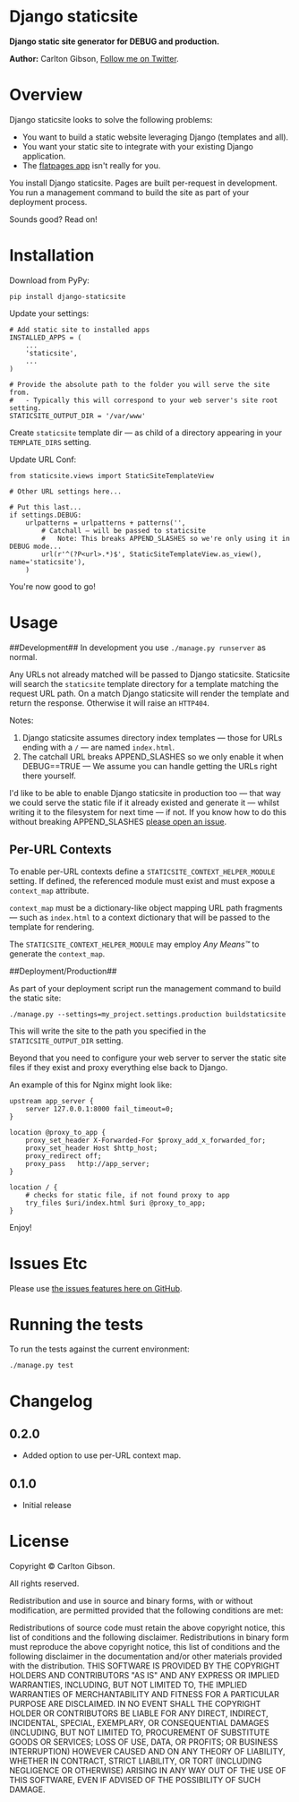 Django staticsite
=================

**Django static site generator for DEBUG and production.**

**Author:** Carlton Gibson, [Follow me on Twitter][1].

Overview
========

Django staticsite looks to solve the following problems:

* You want to build a static website leveraging Django (templates and all).
* You want your static site to integrate with your existing Django application.
* The [flatpages app](https://docs.djangoproject.com/en/dev/ref/contrib/flatpages/) isn't really for you.

You install Django staticsite. Pages are built per-request in development. You run a management command to build the site as part of your deployment process.

Sounds good? Read on!

Installation
============

Download from PyPy:

    pip install django-staticsite

Update your settings:

    # Add static site to installed apps
    INSTALLED_APPS = (
        ...
        'staticsite',
        ...
    )

    # Provide the absolute path to the folder you will serve the site from.
    #   - Typically this will correspond to your web server's site root setting.
    STATICSITE_OUTPUT_DIR = '/var/www'

Create `staticsite` template dir — as child of a directory appearing in your `TEMPLATE_DIRS` setting.

Update URL Conf:

    from staticsite.views import StaticSiteTemplateView

    # Other URL settings here...

    # Put this last...
    if settings.DEBUG:
        urlpatterns = urlpatterns + patterns('',
            # Catchall — will be passed to staticsite
            #   Note: This breaks APPEND_SLASHES so we're only using it in DEBUG mode...
            url(r'^(?P<url>.*)$', StaticSiteTemplateView.as_view(), name='staticsite'),
        )

You're now good to go!

Usage
=====

##Development##
In development you use `./manage.py runserver` as normal.

Any URLs not already matched will be passed to Django staticsite. Staticsite will search the `staticsite` template directory for a template matching the request URL path. On a match Django staticsite will render the template and return the response. Otherwise it will raise an `HTTP404`.

Notes:

1. Django staticsite assumes directory index templates — those for URLs ending with a `/` — are named `index.html`.
2. The catchall URL breaks APPEND_SLASHES so we only enable it when DEBUG==TRUE — We assume you can handle getting the URLs right there yourself.

I'd like to be able to enable Django staticsite in production too — that way we could serve the static file if it already existed and generate it — whilst writing it to the filesystem for next time — if not. If you know how to do this without breaking APPEND_SLASHES [please open an issue](https://github.com/carltongibson/django-staticsite/issues/new).

## Per-URL Contexts ##

To enable per-URL contexts define a `STATICSITE_CONTEXT_HELPER_MODULE` setting. If defined, the referenced
module must exist and must expose a `context_map` attribute.

`context_map` must be a dictionary-like object mapping URL path fragments — such as `index.html` to a context
dictionary that will be passed to the template for rendering.

The `STATICSITE_CONTEXT_HELPER_MODULE` may employ _Any Means™_ to generate the `context_map`.


##Deployment/Production##

As part of your deployment script run the management command to build the static site:

    ./manage.py --settings=my_project.settings.production buildstaticsite

This will write the site to the path you specified in the `STATICSITE_OUTPUT_DIR` setting.

Beyond that you need to configure your web server to server the static site files if they exist and proxy everything else back to Django.

An example of this for Nginx might look like:

    upstream app_server {
        server 127.0.0.1:8000 fail_timeout=0;
    }

    location @proxy_to_app {
        proxy_set_header X-Forwarded-For $proxy_add_x_forwarded_for;
        proxy_set_header Host $http_host;
        proxy_redirect off;
        proxy_pass   http://app_server;
    }

    location / {
        # checks for static file, if not found proxy to app
        try_files $uri/index.html $uri @proxy_to_app;
    }

Enjoy!

Issues Etc
==========

Please use [the issues features here on GitHub](https://github.com/carltongibson/django-staticsite/issues).


Running the tests
=================

To run the tests against the current environment:

    ./manage.py test

Changelog
=========

0.2.0
-----

* Added option to use per-URL context map.


0.1.0
-----

* Initial release

License
=======

Copyright © Carlton Gibson.

All rights reserved.

Redistribution and use in source and binary forms, with or without
modification, are permitted provided that the following conditions are met:

Redistributions of source code must retain the above copyright notice, this
list of conditions and the following disclaimer.
Redistributions in binary form must reproduce the above copyright notice, this
list of conditions and the following disclaimer in the documentation and/or
other materials provided with the distribution.
THIS SOFTWARE IS PROVIDED BY THE COPYRIGHT HOLDERS AND CONTRIBUTORS "AS IS" AND
ANY EXPRESS OR IMPLIED WARRANTIES, INCLUDING, BUT NOT LIMITED TO, THE IMPLIED
WARRANTIES OF MERCHANTABILITY AND FITNESS FOR A PARTICULAR PURPOSE ARE
DISCLAIMED. IN NO EVENT SHALL THE COPYRIGHT HOLDER OR CONTRIBUTORS BE LIABLE
FOR ANY DIRECT, INDIRECT, INCIDENTAL, SPECIAL, EXEMPLARY, OR CONSEQUENTIAL
DAMAGES (INCLUDING, BUT NOT LIMITED TO, PROCUREMENT OF SUBSTITUTE GOODS OR
SERVICES; LOSS OF USE, DATA, OR PROFITS; OR BUSINESS INTERRUPTION) HOWEVER
CAUSED AND ON ANY THEORY OF LIABILITY, WHETHER IN CONTRACT, STRICT LIABILITY,
OR TORT (INCLUDING NEGLIGENCE OR OTHERWISE) ARISING IN ANY WAY OUT OF THE USE
OF THIS SOFTWARE, EVEN IF ADVISED OF THE POSSIBILITY OF SUCH DAMAGE.

[1]: http://twitter.com/carltongibson

